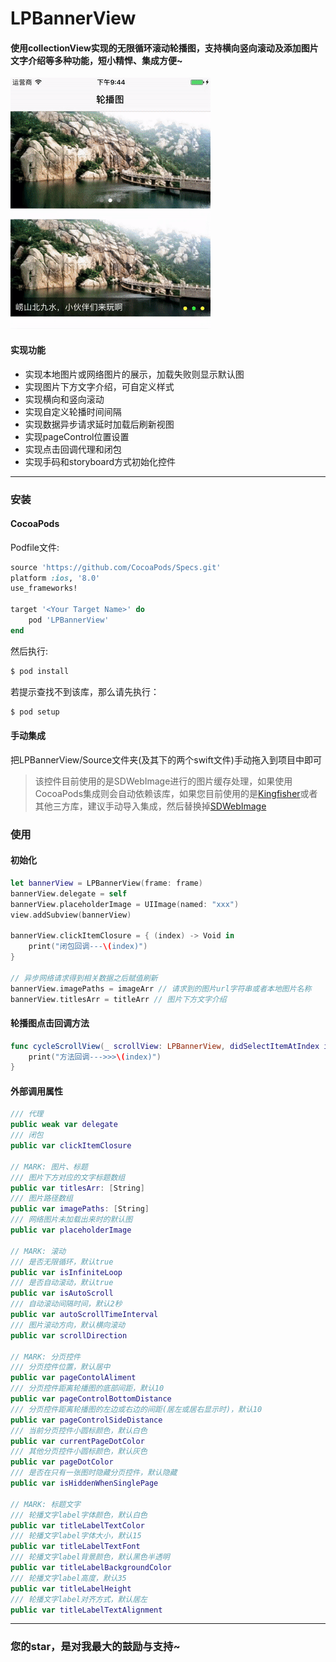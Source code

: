 # LPBannerView
#### 使用collectionView实现的无限循环滚动轮播图，支持横向竖向滚动及添加图片文字介绍等多种功能，短小精悍、集成方便~

![image](https://github.com/splsylp/LPTest/blob/master/ShowGif/bannerView.gif )

#### 实现功能
* 实现本地图片或网络图片的展示，加载失败则显示默认图
* 实现图片下方文字介绍，可自定义样式
* 实现横向和竖向滚动
* 实现自定义轮播时间间隔
* 实现数据异步请求延时加载后刷新视图
* 实现pageControl位置设置
* 实现点击回调代理和闭包
* 实现手码和storyboard方式初始化控件
---

### 安装

#### CocoaPods
Podfile文件:

```ruby
source 'https://github.com/CocoaPods/Specs.git'
platform :ios, '8.0'
use_frameworks!

target '<Your Target Name>' do
    pod 'LPBannerView'
end
```

然后执行:

```bash
$ pod install
```
若提示查找不到该库，那么请先执行：
```bash
$ pod setup
```

#### 手动集成
把LPBannerView/Source文件夹(及其下的两个swift文件)手动拖入到项目中即可
> 该控件目前使用的是SDWebImage进行的图片缓存处理，如果使用CocoaPods集成则会自动依赖该库，如果您目前使用的是[Kingfisher](https://github.com/onevcat/Kingfisher)或者其他三方库，建议手动导入集成，然后替换掉[SDWebImage](https://github.com/rs/SDWebImage)



### 使用
#### 初始化
```Swift
let bannerView = LPBannerView(frame: frame)
bannerView.delegate = self
bannerView.placeholderImage = UIImage(named: "xxx")
view.addSubview(bannerView)

bannerView.clickItemClosure = { (index) -> Void in
    print("闭包回调---\(index)")
}

// 异步网络请求得到相关数据之后赋值刷新
bannerView.imagePaths = imageArr // 请求到的图片url字符串或者本地图片名称
bannerView.titlesArr = titleArr // 图片下方文字介绍
```

#### 轮播图点击回调方法
```Swift
func cycleScrollView(_ scrollView: LPBannerView, didSelectItemAtIndex index: Int) {
    print("方法回调--->>>\(index)")
}
```


#### 外部调用属性
```Swift
/// 代理
public weak var delegate
/// 闭包
public var clickItemClosure

// MARK: 图片、标题
/// 图片下方对应的文字标题数组
public var titlesArr: [String]
/// 图片路径数组
public var imagePaths: [String]
/// 网络图片未加载出来时的默认图
public var placeholderImage

// MARK: 滚动
/// 是否无限循环，默认true
public var isInfiniteLoop
/// 是否自动滚动，默认true
public var isAutoScroll
/// 自动滚动间隔时间，默认2秒
public var autoScrollTimeInterval
/// 图片滚动方向，默认横向滚动
public var scrollDirection

// MARK: 分页控件
/// 分页控件位置，默认居中
public var pageContolAliment
/// 分页控件距离轮播图的底部间距，默认10
public var pageControlBottomDistance
/// 分页控件距离轮播图的左边或右边的间距(居左或居右显示时)，默认10
public var pageControlSideDistance
/// 当前分页控件小圆标颜色，默认白色
public var currentPageDotColor
/// 其他分页控件小圆标颜色，默认灰色
public var pageDotColor
/// 是否在只有一张图时隐藏分页控件，默认隐藏
public var isHiddenWhenSinglePage

// MARK: 标题文字
/// 轮播文字label字体颜色，默认白色
public var titleLabelTextColor
/// 轮播文字label字体大小，默认15
public var titleLabelTextFont
/// 轮播文字label背景颜色，默认黑色半透明
public var titleLabelBackgroundColor
/// 轮播文字label高度，默认35
public var titleLabelHeight
/// 轮播文字label对齐方式，默认居左
public var titleLabelTextAlignment
```


---
### 您的star，是对我最大的鼓励与支持~
